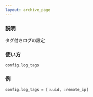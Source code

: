 ```yaml
---
layout: archive_page
---
```

### 説明
タグ付きログの設定

### 使い方
    config.log_tags

### 例
    config.log_tags = [:uuid, :remote_ip]